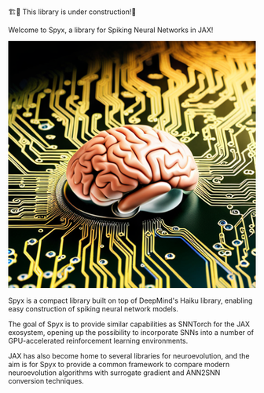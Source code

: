 🏗️🚧 This library is under construction!🚧


Welcome to Spyx, a library for Spiking Neural Networks in JAX!

![README Art](spyx.png "Title")

Spyx is a compact library built on top of DeepMind's Haiku library, enabling easy construction of spiking neural network models. 

The goal of Spyx is to provide similar capabilities as SNNTorch for the JAX exosystem, opening up the possibility to incorporate SNNs into a number of GPU-accelerated reinforcement learning environments.

JAX has also become home to several libraries for neuroevolution, and the aim is for Spyx to provide a common framework to compare modern neuroevolution algorithms with surrogate gradient and ANN2SNN conversion techniques.